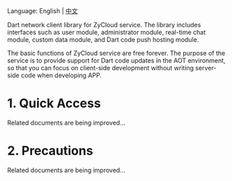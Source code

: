 Language: English | [中文](https://github.com/yangfanyu/zycloud_client/blob/main/README.zh-cn.md)

Dart network client library for ZyCloud service. The library includes interfaces such as user module, administrator module, real-time chat module, custom data module, and Dart code push hosting module.

The basic functions of ZyCloud service are free forever. The purpose of the service is to provide support for Dart code updates in the AOT environment, so that you can focus on client-side development without writing server-side code when developing APP.

# 1. Quick Access

Related documents are being improved...

# 2. Precautions

Related documents are being improved...